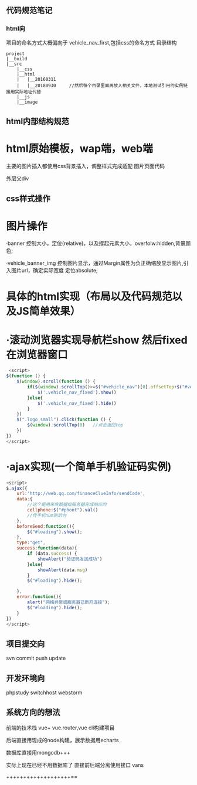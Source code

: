 ﻿## 代码规范笔记

### html向
项目的命名方式大概偏向于   vehicle_nav_first,包括css的命名方式
	目录结构

	project
	|__build
	|__src
		|__css
		|__html
		|	|__20160311
		|	|__20180930		//然后每个目录里面再放入相关文件，本地测试引用的实例链接用实际地址代替
		|__js
		|__image														

## html内部结构规范

# html原始模板，wap端，web端
主要的图片插入都使用css背景插入，调整样式完成适配
图片页面代码 <div class="vehicle_banner_img"></div>
外层父div <div class="vehicle_banner"></div>


## css样式操作
# 图片操作
·banner
控制大小，定位(relative)，以及撑起元素大小，overfolw:hidden,背景颜色;

·vehicle_banner_img 控制图片显示，通过Margin属性为负正确缩放显示图片,引入图片url，确定实际宽度
定位absolute;


# 具体的html实现（布局以及代码规范以及JS简单效果）
# ·滚动浏览器实现导航栏show 然后fixed在浏览器窗口
```javascript
 <script>
$(function () {
    $(window).scroll(function () {
        if($(window).scrollTop()>=$("#vehicle_nav")[0].offsetTop+$("#vehicle_nav")[0].offsetHeight){
            $('.vehicle_nav_fixed').show()
        }else{
            $('.vehicle_nav_fixed').hide()
        }
    })
    $(".logo_small").click(function () {
        $(window).scrollTop(0)   //点击返回top
    })
})
</script>
```
# ·ajax实现(一个简单手机验证码实例)
```javascript
<script>
$.ajax({ 
	url:'http://web.qq.com/financeClueInfo/sendCode',
	data:{
		//这个是用来传数据给服务器完成响应的
		cellphone:$("#phont").val()
		//传手机num到后台
	},
	beforeSend:function(){
		$("#loading").show();
	},
	type:"get",
	success:function(data){
		if (data.success) {
			showAlert("验证码发送成功")
		}else{
			showAlert(data.msg)
		}
		$("#loading").hide();

	},
	error:function(){
		alert("网络异常或服务器已断开连接");
		$("#loading").hide();
	}
})
</script>
```



## 项目提交向

svn commit 
	push 
	update


## 开发环境向
phpstudy
switchhost
webstorm

## 系统方向的想法

前端的技术栈 vue+ vue.router,vue cli构建项目

后端直接用现成的node构建，展示数据用echarts

数据库直接用mongodb+++

实际上现在已经不用数据库了  直接前后端分离使用接口 vans

+++++++++++++++++++==
